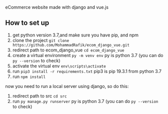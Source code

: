 eCommerce website made with django and vue.js

## How to set up

1. get python version 3.7,and make sure you have pip, and npm
2. clone the project `git clone https://github.com/MohammadRafik/ecom_django_vue.git`
3. redirect path to ecom_django_vue `cd ecom_django_vue`
4. create a virtual environment `py -m venv env` py is python 3.7 (you can do `py --version` to check)
5. activate the virtual env `env\scripts\activate`
6. run `pip3 install -r requirements.txt` pip3 is pip 19.3.1 from python 3.7
7. run `npm install`

now you need to run a local server using django, so do this:
1. redirect path to src `cd src`
2. run `py manage.py runserver` py is python 3.7 (you can do `py --version` to check)
